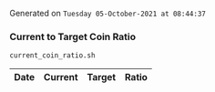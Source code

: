 Generated on `Tuesday 05-October-2021 at 08:44:37`

### Current to Target Coin Ratio
`current_coin_ratio.sh`

Date|Current|Target|Ratio
---|---|---|---
